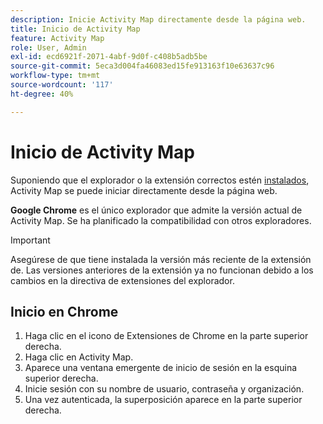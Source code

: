 ```yaml
---
description: Inicie Activity Map directamente desde la página web.
title: Inicio de Activity Map
feature: Activity Map
role: User, Admin
exl-id: ecd6921f-2071-4abf-9d0f-c408b5adb5be
source-git-commit: 5eca3d004fa46083ed15fe913163f10e63637c96
workflow-type: tm+mt
source-wordcount: '117'
ht-degree: 40%

---
```


# Inicio de Activity Map

Suponiendo que el explorador o la extensión correctos estén [instalados](../getting-started.md), Activity Map se puede iniciar directamente desde la página web.

**Google Chrome** es el único explorador que admite la versión actual de Activity Map. Se ha planificado la compatibilidad con otros exploradores.

>[!IMPORTANT]
>Asegúrese de que tiene instalada la versión más reciente de la extensión de. Las versiones anteriores de la extensión ya no funcionan debido a los cambios en la directiva de extensiones del explorador.

## Inicio en Chrome

1. Haga clic en el icono de Extensiones de Chrome en la parte superior derecha.
1. Haga clic en Activity Map.
1. Aparece una ventana emergente de inicio de sesión en la esquina superior derecha.
1. Inicie sesión con su nombre de usuario, contraseña y organización.
1. Una vez autenticada, la superposición aparece en la parte superior derecha.
